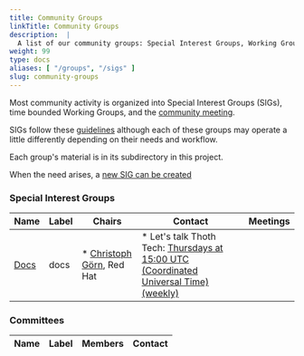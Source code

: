 ```yaml
---
title: Community Groups
linkTitle: Community Groups
description:  |
  A list of our community groups: Special Interest Groups, Working Groups, User Groups and Committees.
weight: 99
type: docs
aliases: [ "/groups", "/sigs" ]
slug: community-groups
---
```


<!---
This is an autogenerated file!

Please do not edit this file directly, but instead make changes to the
sigs.yaml file in the project root.

To understand how this file is generated, see https://git.k8s.io/community/generator/README.md

for Thoth we use `podman run --rm -e WHAT -e GO111MODULE=on -e GOPROXY -v $(pwd):/go/src/app:Z golang:1.12 make -C /go/src/app generate`

--->

Most community activity is organized into Special Interest Groups (SIGs),
time bounded Working Groups, and the [community meeting](communication/README.md#weekly-meeting).

SIGs follow these [guidelines](governance.md) although each of these groups may operate a little differently
depending on their needs and workflow.

Each group's material is in its subdirectory in this project.

When the need arises, a [new SIG can be created](sig-wg-lifecycle.md)

### Special Interest Groups

| Name | Label | Chairs | Contact | Meetings |
|------|-------|--------|---------|----------|
|[Docs](sig-docs/README.md)|docs|* [Christoph Görn](https://github.com/goern), Red Hat<br>|* Let's talk Thoth Tech: [Thursdays at 15:00 UTC (Coordinated Universal Time) (weekly)](https://meet.google.com/kxd-axiz-tym)<br>

### Committees

| Name |  Label | Members | Contact |
|------|--------|---------|---------|
<!-- BEGIN CUSTOM CONTENT -->

<!-- END CUSTOM CONTENT -->
